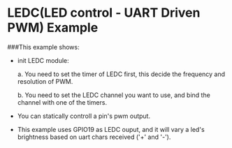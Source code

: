 # LEDC(LED control - UART Driven PWM) Example

###This example shows:

 * init LEDC module:
 
     a.	You need to set the timer of LEDC first, this decide the frequency and resolution of PWM.
     
     b.	You need to set the LEDC channel you want to use, and bind the channel with one of the timers.
     
 * You can statically controll a pin's pwm output.
 
 * This example uses GPIO19 as LEDC ouput, and it will vary a led's brightness based on uart chars received ('+' and '-').

